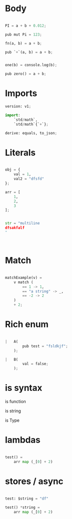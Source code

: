 # Body

```python

PI = a + b + 0.012;

pub mut Pi = 123;

fn(a, b) = a + b;

pub `+`(a, b) = a + b;


one(b) = console.log(b);

pub zero() = a + b;

```

# Imports

```python
version: v1;

import:
    `std/math`,
    `std/math`{`+`};

derive: equals, to_json;


```

# Literals

```python

obj = {
    val = 1,
    val2 = "dfsfd"
};

arr = [
    1,
    2,
    3
];


str = "multiline
dfsakfalf
"




```

# Match

```python

matchExample(v) =
    v match (
        == 1 -> 1,
        == "a string" -> _,
        == -2 -> 2
    )
    + 2;

```

# Rich enum

```python

|   A(
        pub test = "fsldkjf";
    );

|   B(
        val = false;
    );

```

# is syntax

is function

is string

is Type

# lambdas

```python

test() =
    arr map (_[0] + 2)

```


# stores / async

```python

test: $string = "df"

test() *string =
    arr map (_[0] + 2)

```

